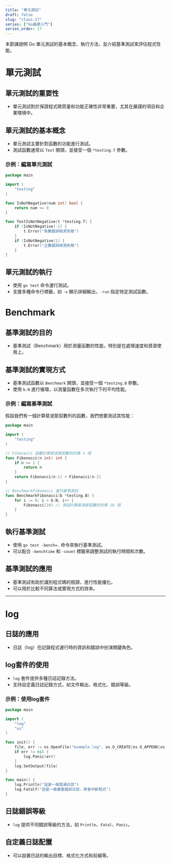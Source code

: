 ```yaml
---
title: "單元測試"
draft: false
slug: "class-17"
series: ["Go基礎入門"]
series_order: 17
---
```

本節課說明 Go 單元測試的基本概念、執行方法，並介紹基準測試來評估程式性能。

# 單元測試

## 單元測試的重要性
- 單元測試對於保證程式碼質量和功能正確性非常重要，尤其在嚴謹的項目和企業環境中。

## 單元測試的基本概念
- 單元測試主要針對函數的功能進行測試。
- 測試函數通常以 `Test` 開頭，並接受一個 `*testing.T` 參數。

### 示例：編寫單元測試
```go
package main

import (
	"testing"
)

func IsNotNegative(num int) bool {
	return num >= 0
}

func TestIsNotNegative(t *testing.T) {
	if !IsNotNegative(-1) {
		t.Error("負數錯誤檢測失敗")
	}
	if !IsNotNegative(1) {
		t.Error("正數錯誤檢測失敗")
	}
}
```

## 單元測試的執行
- 使用 `go test` 命令運行測試。
- 支援多種命令行標籤，如 `-v` 顯示詳細輸出，`-run` 指定特定測試函數。

# Benchmark

## 基準測試的目的
- 基準測試（Benchmark）用於測量函數的性能，特別是在處理速度和資源使用上。

## 基準測試的實現方式
- 基準測試函數以 `Benchmark` 開頭，並接受一個 `*testing.B` 參數。
- 使用 `b.N` 進行循環，以測量函數在多次執行下的平均性能。

### 示例：編寫基準測試
假設我們有一個計算斐波那契數列的函數，我們想要測試其性能：

```go
package main

import (
	"testing"
)

// Fibonacci 函數計算斐波那契數列的第 n 項
func Fibonacci(n int) int {
	if n <= 1 {
		return n
	}
	return Fibonacci(n-1) + Fibonacci(n-2)
}

// BenchmarkFibonacci 進行基準測試
func BenchmarkFibonacci(b *testing.B) {
	for i := 0; i < b.N; i++ {
		Fibonacci(10) // 測試計算斐波那契數列的第 10 項
	}
}
```
## 執行基準測試
- 使用 `go test -bench=.` 命令來執行基準測試。
- 可以配合 `-benchtime` 和 `-count` 標籤來調整測試的執行時間和次數。

## 基準測試的應用
- 基準測試有助於識別程式碼的瓶頸，進行性能優化。
- 可以用於比較不同算法或實現方式的效率。

---
# log

## 日誌的應用
- 日誌（log）在記錄程式運行時的資訊和錯誤中扮演關鍵角色。

## log套件的使用
- `log` 套件提供多種日誌記錄方法。
- 支持自定義日誌記錄方式，如文件輸出、格式化、錯誤等級。

### 示例：使用log套件
```go
package main

import (
	"log"
	"os"
)

func init() {
	file, err := os.OpenFile("example.log", os.O_CREATE|os.O_APPEND|os.O_WRONLY, 0666)
	if err != nil {
		log.Panic(err)
	}
	log.SetOutput(file)
}

func main() {
	log.Println("這是一條普通日誌")
	log.Fatalf("這是一條嚴重錯誤日誌，將會中斷程式")
}
```

## 日誌錯誤等級
- `log` 提供不同錯誤等級的方法，如 `Println`、`Fatal`、`Panic`。

## 自定義日誌配置
- 可以設置日誌的輸出目標、格式化方式和前綴等。
